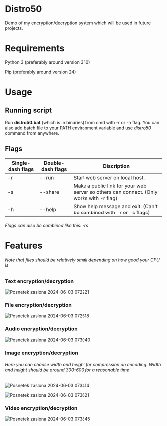 # Distro50
Demo of my encryption/decryption system which will be used in future projects.

# Requirements
Python 3    (preferably around version 3.10)

Pip         (preferably around version 24)

# Usage
## Running script
Run **distro50.bat** (which is in binaries) from cmd with -r or -h flag.
You can also add batch file to your PATH environment variable and use *distro50* command from anywhere.
## Flags
|Single-dash flags |Double-dash flags|Discription|
|------------------|----|-----------|
| -r   |--run|Start web server on local host.|
| -s   |--share|Make a public link for your web server so others can connect. (Only works with -r flag)|TEET|
| -h   |--help|Show help message and exit. (Can't be combined with -r or -s flags)|
###### Flags can also be combined like this: *-rs*
# Features
###### Note that files should be relatively small depending on how good your CPU is
### Text encryption/decryption
![Posnetek zaslona 2024-06-03 072221](https://github.com/Hipex123/Distro50/assets/117768734/44c6a445-d686-4ade-973c-4766ce0b32da)
### File encryption/decryption
![Posnetek zaslona 2024-06-03 072618](https://github.com/Hipex123/Distro50/assets/117768734/bb9fcc49-d996-4bf9-bccd-86ebbfdac010)
### Audio encryption/decryption
![Posnetek zaslona 2024-06-03 073040](https://github.com/Hipex123/Distro50/assets/117768734/b59e14fc-7884-4349-90bd-ae5190976955)
### Image encryption/decryption
###### Here you can choose width and height for compression on encoding. Width and height should be around 300-600 for a reasonable time
![Posnetek zaslona 2024-06-03 073414](https://github.com/Hipex123/Distro50/assets/117768734/ad96ea75-015c-4340-8bd6-bb475f63a121)

![Posnetek zaslona 2024-06-03 073621](https://github.com/Hipex123/Distro50/assets/117768734/f5eda15e-b6bc-4b51-b372-f88bc032eea2)
### Video encryption/decryption
![Posnetek zaslona 2024-06-03 073845](https://github.com/Hipex123/Distro50/assets/117768734/18563a64-b62e-48fc-b33d-6c83b4bda016)
